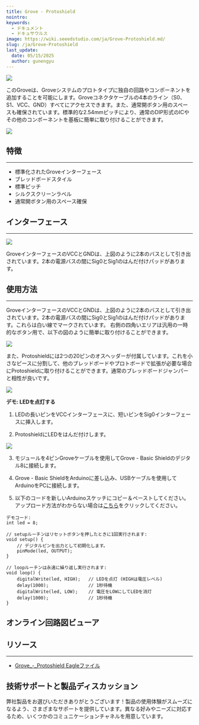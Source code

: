 ```yaml
---
title: Grove - Protoshield
nointro:
keywords:
  - ドキュメント
  - ドキュサウルス
image: https://wiki.seeedstudio.com/ja/Grove-Protoshield.md/
slug: /ja/Grove-Protoshield
last_update:
  date: 05/15/2025
  author: gunengyu
---
```



![](https://files.seeedstudio.com/wiki/Grove-Protoshield/img/Proto1.jpg)

このGroveは、Groveシステムのプロトタイプに独自の回路やコンポーネントを追加することを可能にします。Groveコネクタケーブルの4本のライン（S0、S1、VCC、GND）すべてにアクセスできます。また、通常開ボタン用のスペースも確保されています。標準的な2.54mmピッチにより、通常のDIP形式のICやその他のコンポーネントを基板に簡単に取り付けることができます。

[![](https://files.seeedstudio.com/wiki/Seeed-WiKi/docs/images/300px-Get_One_Now_Banner-ragular.png)](https://www.seeedstudio.com/Grove-Protoshield-p-772.html)

## 特徴

---

* 標準化されたGroveインターフェース
* ブレッドボードスタイル
* 標準ピッチ
* シルクスクリーンラベル
* 通常開ボタン用のスペース確保

## インターフェース

---
![](https://files.seeedstudio.com/wiki/Grove-Protoshield/img/Grove-Protoshield_Interface_1.jpg)

GroveインターフェースのVCCとGNDは、上図のように2本のバスとして引き出されています。2本の電源バスの間にSig0とSig1のはんだ付けパッドがあります。

## 使用方法

---
GroveインターフェースのVCCとGNDは、上図のように2本のバスとして引き出されています。2本の電源バスの間にSig0とSig1のはんだ付けパッドがあります。これらは白い線でマークされています。
右側の四角いエリアは汎用の一時的なボタン用で、以下の図のように簡単に取り付けることができます。

![](https://files.seeedstudio.com/wiki/Grove-Protoshield/img/Protoshield1.jpg)

また、Protoshieldには2つの20ピンのオスヘッダーが付属しています。これを小さなピースに分割して、他のブレッドボードやプロトボードで拡張が必要な場合にProtoshieldに取り付けることができます。通常のブレッドボードジャンパーと相性が良いです。

![](https://files.seeedstudio.com/wiki/Grove-Protoshield/img/Protoshield2.jpg)

**デモ: LEDを点灯する**

1. LEDの長いピンをVCCインターフェースに、短いピンをSig0インターフェースに挿入します。

2. ProtoshieldにLEDをはんだ付けします。

![](https://files.seeedstudio.com/wiki/Grove-Protoshield/img/Proshield3.jpg)

3. モジュールを4ピンGroveケーブルを使用してGrove - Basic Shieldのデジタル8に接続します。

4. Grove - Basic ShieldをArduinoに差し込み、USBケーブルを使用してArduinoをPCに接続します。

5. 以下のコードを新しいArduinoスケッチにコピー＆ペーストしてください。アップロード方法がわからない場合は[こちら](https://wiki.seeedstudio.com/ja/Upload_Code)をクリックしてください。

```
デモコード:
int led = 8;

// setupルーチンはリセットボタンを押したときに1回実行されます:
void setup() {
    // デジタルピンを出力として初期化します。
    pinMode(led, OUTPUT);
}

// loopルーチンは永遠に繰り返し実行されます:
void loop() {
    digitalWrite(led, HIGH);   // LEDを点灯 (HIGHは電圧レベル)
    delay(1000);               // 1秒待機
    digitalWrite(led, LOW);    // 電圧をLOWにしてLEDを消灯
    delay(1000);               // 1秒待機
}
```

## オンライン回路図ビューア

<div className="altium-ecad-viewer" data-project-src="https://files.seeedstudio.com/wiki/Grove-Protoshield/res/Grove-Protoshield_v1.0_Source_File.zip" style={{borderRadius: '0px 0px 4px 4px', height: 500, borderStyle: 'solid', borderWidth: 1, borderColor: 'rgb(241, 241, 241)', overflow: 'hidden', maxWidth: 1280, maxHeight: 700, boxSizing: 'border-box'}}>
</div>

## リソース

---
* [Grove_-_Protoshield Eagleファイル](https://files.seeedstudio.com/wiki/Grove-Protoshield/res/Grove-Protoshield_v1.0_Source_File.zip)

## 技術サポートと製品ディスカッション

弊社製品をお選びいただきありがとうございます！製品の使用体験がスムーズになるよう、さまざまなサポートを提供しています。異なる好みやニーズに対応するため、いくつかのコミュニケーションチャネルを用意しています。

<div class="button_tech_support_container">
<a href="https://forum.seeedstudio.com/" class="button_forum"></a> 
<a href="https://www.seeedstudio.com/contacts" class="button_email"></a>
</div>

<div class="button_tech_support_container">
<a href="https://discord.gg/eWkprNDMU7" class="button_discord"></a> 
<a href="https://github.com/Seeed-Studio/wiki-documents/discussions/69" class="button_discussion"></a>
</div>